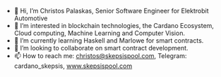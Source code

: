 - 👋 Hi, I’m Christos Palaskas, Senior Software Engineer for Elektrobit Automotive
- 👀 I’m interested in blockchain technologies, the Cardano Ecosystem, Cloud computing, Machine Learning and Computer Vision.
- 🌱 I’m currently learning Haskell and Marlowe for smart contracts.
- 💞️ I’m looking to collaborate on smart contract development.
- 📫 How to reach me: christos@skepsispool.com, Telegram: cardano_skepsis, www.skepsispool.com

<!---
chrispalaskas/chrispalaskas is a ✨ special ✨ repository because its `README.md` (this file) appears on your GitHub profile.
You can click the Preview link to take a look at your changes.
--->
